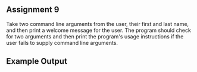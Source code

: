 ## Assignment 9
Take two command line arguments from the user, their first and last name, and then print a welcome message for the user. The program should check for two arguments and then print the program's usage instructions if the user fails to supply command line arguments. 

## Example Output
```terminal_session
